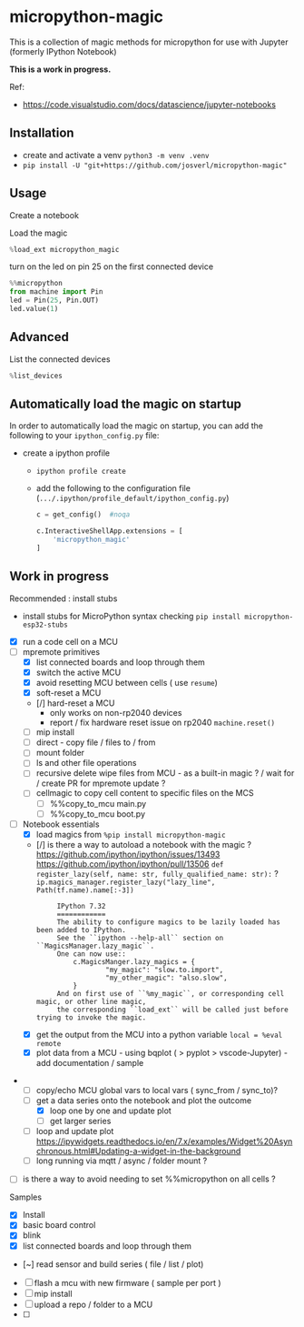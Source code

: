 # micropython-magic

This is a collection of magic methods for micropython for use with Jupyter (formerly IPython Notebook)

**This is a work in progress.**

Ref:
 - https://code.visualstudio.com/docs/datascience/jupyter-notebooks


## Installation
- create and activate a venv `python3 -m venv .venv`
-  `pip install -U "git+https://github.com/josverl/micropython-magic"`


## Usage

Create a notebook 

Load the magic

```python
%load_ext micropython_magic
```

turn on the led on pin 25 on the first connected device 
```python
%%micropython  
from machine import Pin
led = Pin(25, Pin.OUT)
led.value(1)
```

## Advanced 
List the connected devices 
```python
%list_devices
```

## Automatically load the magic on startup

In order to automatically load the magic on startup, you can add the following to your `ipython_config.py` file:

- create a ipython profile 
  - `ipython profile create`
  - add the following to the configuration file (`.../.ipython/profile_default/ipython_config.py`)

    ```python
    c = get_config()  #noqa

    c.InteractiveShellApp.extensions = [
        'micropython_magic'
    ]
    ```

## Work in progress 


Recommended : install stubs 
- install stubs for MicroPython syntax checking `pip install micropython-esp32-stubs`


 - [x] run a code cell on a MCU 
 - [ ] mpremote primitives
   - [x] list connected boards and loop through them 
   - [x] switch the active MCU
   - [x] avoid resetting MCU between cells ( use `resume`)
   - [x] soft-reset a MCU
   - [/] hard-reset a MCU
       - only works on non-rp2040 devices 
       - report / fix hardware reset  issue on rp2040 `machine.reset()`
   - [ ] mip install 
   - [ ] direct - copy file / files to / from 
   - [ ] mount folder 
   - [ ] ls and other file operations 
   - [ ] recursive delete wipe files from MCU - as a built-in magic ? / wait for / create PR for mpremote update ?
   - [ ] cellmagic to copy cell content to specific files on the MCS 
       - [ ] %%copy_to_mcu main.py
       - [ ] %%copy_to_mcu boot.py
- [ ] Notebook essentials
   - [x] load magics from `%pip install micropython-magic`
   - [/] is there a way to autoload a notebook with the magic ?
       https://github.com/ipython/ipython/issues/13493
       https://github.com/ipython/ipython/pull/13506
       `def register_lazy(self, name: str, fully_qualified_name: str):` ?
       `ip.magics_manager.register_lazy("lazy_line", Path(tf.name).name[:-3])`
       ```
            IPython 7.32
            ============
            The ability to configure magics to be lazily loaded has been added to IPython.
            See the ``ipython --help-all`` section on ``MagicsManager.lazy_magic``.
            One can now use::
                c.MagicsManger.lazy_magics = {
                        "my_magic": "slow.to.import",
                        "my_other_magic": "also.slow",
                }
            And on first use of ``%my_magic``, or corresponding cell magic, or other line magic,
            the corresponding ``load_ext`` will be called just before trying to invoke the magic.
       ```
   - [x] get the output from the MCU into a python variable `local = %eval remote`
   - [x] plot data from a MCU
            - using bqplot ( > pyplot > vscode-Jupyter) 
            - add documentation / sample
-   
   - [ ] copy/echo MCU global vars to local vars ( sync_from / sync_to)?
   - [ ] get a data series onto the notebook and plot the outcome 
       - [x] loop one by one and update plot
       - [ ] get larger series 
   - [ ] loop and update plot 
         https://ipywidgets.readthedocs.io/en/7.x/examples/Widget%20Asynchronous.html#Updating-a-widget-in-the-background
   - [ ] long running via mqtt / async / folder mount ?
 - [ ] is there a way to avoid needing to set %%micropython on all cells ?

Samples
   - [x] Install
   - [x] basic board control
   - [x] blink
   - [x] list connected boards and loop through them 
   - [~] read sensor and build series ( file / list / plot)
   - [ ] flash a mcu with new firmware ( sample per port )
   - [ ] mip install 
   - [ ] upload a repo / folder to a MCU
   - [ ] 